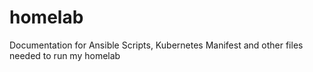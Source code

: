 # homelab
Documentation for Ansible Scripts, Kubernetes Manifest and other files needed to run my homelab
